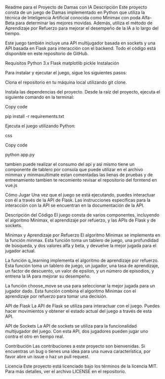 Readme para el Proyecto de Damas con IA
Descripción
Este proyecto consta de un juego de Damas implementado en Python que utiliza la técnica de Inteligencia Artificial conocida como Minimax con poda Alfa-Beta para determinar las mejores movidas. Además, utiliza el método de Aprendizaje por Refuerzo para mejorar el desempeño de la IA a lo largo del tiempo.

Este juego también incluye una API multijugador basada en sockets y una API basada en Flask para interacción con el backend. Todo el código está disponible en este repositorio de GitHub.

Requisitos
Python 3.x
Flask
matplotlib
pickle
Instalación

Para instalar y ejecutar el juego, sigue los siguientes pasos:

Clona el repositorio en tu máquina local utilizando git clone.

Instala las dependencias del proyecto. Desde la raíz del proyecto, ejecuta el siguiente comando en la terminal:

Copy code

pip install -r requirements.txt

Ejecuta el juego utilizando Python:

css

Copy code

python app.py

tambien puede realizar el consumo del api y asi mismo tiene un componente de tablero por consola que puede utilizar 
en el archivo mimmax y minmaxultimate estan comentadas las lienas de pruebas y de entrenamiento tambien te recomiento revisar el repositorio del forntend en vue.js

Cómo Jugar
Una vez que el juego se está ejecutando, puedes interactuar con él a través de la API de Flask. Las instrucciones específicas para la interacción con la API se encuentran en la documentación de la API.

Descripción del Código
El juego consta de varios componentes, incluyendo el algoritmo Minimax, el aprendizaje por refuerzo, y las APIs de Flask y de sockets.

Minimax y Aprendizaje por Refuerzo
El algoritmo Minimax se implementa en la función minmax. Esta función toma un tablero de juego, una profundidad de búsqueda, y dos valores alfa y beta, y devuelve la mejor jugada para el jugador actual.

La función q_learning implementa el algoritmo de aprendizaje por refuerzo. Esta función toma un tablero de juego, un jugador, una tasa de aprendizaje, un factor de descuento, un valor de epsilon, y un número de episodios, y entrena la IA para mejorar su desempeño.

La función choose_move se usa para seleccionar la mejor jugada para un jugador dado. Esta función combina el algoritmo Minimax con el aprendizaje por refuerzo para tomar una decisión.

API de Flask
La API de Flask se utiliza para interactuar con el juego. Puedes hacer movimientos y obtener el estado actual del juego a través de esta API.

API de Sockets
La API de sockets se utiliza para la funcionalidad multijugador del juego. Con esta API, dos jugadores pueden jugar uno contra el otro en tiempo real.

Contribución
Las contribuciones a este proyecto son bienvenidas. Si encuentras un bug o tienes una idea para una nueva característica, por favor abre un issue o haz un pull request.

Licencia
Este proyecto está licenciado bajo los términos de la licencia MIT. Para más detalles, ver el archivo LICENSE en el repositorio.
